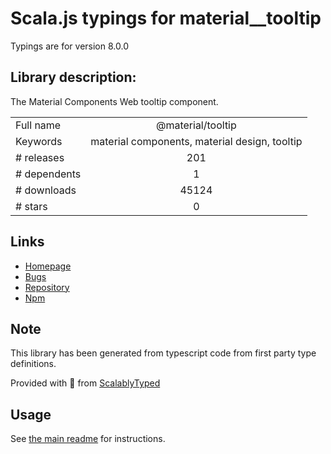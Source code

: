 
# Scala.js typings for material__tooltip

Typings are for version 8.0.0

## Library description:
The Material Components Web tooltip component.

|                    |                 |
| ------------------ | :-------------: |
| Full name          | @material/tooltip |
| Keywords           | material components, material design, tooltip |
| # releases         | 201 |
| # dependents       | 1 |
| # downloads        | 45124 |
| # stars            | 0 |

## Links
- [Homepage](https://github.com/material-components/material-components-web#readme)
- [Bugs](https://github.com/material-components/material-components-web/issues)
- [Repository](https://github.com/material-components/material-components-web)
- [Npm](https://www.npmjs.com/package/%40material%2Ftooltip)
    


## Note
This library has been generated from typescript code from first party type definitions.

Provided with :purple_heart: from [ScalablyTyped](https://github.com/oyvindberg/ScalablyTyped)

## Usage
See [the main readme](../../readme.md) for instructions.


